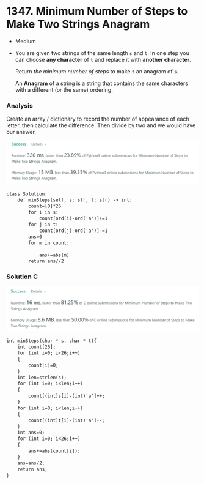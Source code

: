 # 1347. Minimum Number of Steps to Make Two Strings Anagram

* Medium
*   You are given two strings of the same length `s` and `t`. In one step you can choose **any character** of `t` and replace it with **another character**.

    Return _the minimum number of steps_ to make `t` an anagram of `s`.

    An **Anagram** of a string is a string that contains the same characters with a different (or the same) ordering.

### Analysis

Create an array / dictionary to record the number of appearance of each letter, then calculate the difference. Then divide by two and we would have our answer.&#x20;

![](<../../.gitbook/assets/image (3) (1) (1) (1).png>)

```
class Solution:
    def minSteps(self, s: str, t: str) -> int:
        count=[0]*26
        for i in s:
            count[ord(i)-ord('a')]+=1
        for j in t:
            count[ord(j)-ord('a')]-=1
        ans=0
        for m in count:
            
            ans+=abs(m)
        return ans//2
```



### Solution C&#x20;

![](<../../.gitbook/assets/image (55).png>)

```
int minSteps(char * s, char * t){
    int count[26];
    for (int i=0; i<26;i++)
    {
        count[i]=0;
    }
    int len=strlen(s);
    for (int i=0; i<len;i++)
    {
        count[(int)s[i]-(int)'a']++;
    }
    for (int i=0; i<len;i++)
    {
        count[(int)t[i]-(int)'a']--;
    }
    int ans=0;
    for (int i=0; i<26;i++)
    {
        ans+=abs(count[i]);
    }
    ans=ans/2;
    return ans;
}
```
